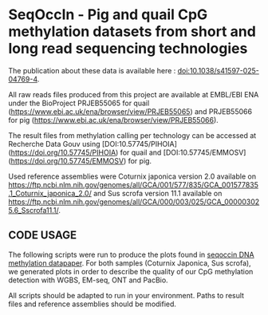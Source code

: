 # SeqOccIn - Pig and quail CpG methylation datasets from short and long read sequencing technologies

The publication about these data is available here : [doi:10.1038/s41597-025-04769-4](https://doi.org/10.1038/s41597-025-04769-4).

All raw reads files produced from this project are available at EMBL/EBI ENA under the BioProject PRJEB55065 for quail (https://www.ebi.ac.uk/ena/browser/view/PRJEB55065) and PRJEB55066 for pig (https://www.ebi.ac.uk/ena/browser/view/PRJEB55066).

The result files from methylation calling per technology can be accessed at Recherche Data Gouv using [DOI:10.57745/PIHOIA] (https://doi.org/10.57745/PIHOIA) for quail and [DOI:10.57745/EMMOSV] (https://doi.org/10.57745/EMMOSV) for pig.

Used reference assemblies were Coturnix japonica version 2.0 available on https://ftp.ncbi.nlm.nih.gov/genomes/all/GCA/001/577/835/GCA_001577835.1_Coturnix_japonica_2.0/ and Sus scrofa version 11.1 available on https://ftp.ncbi.nlm.nih.gov/genomes/all/GCA/000/003/025/GCA_000003025.6_Sscrofa11.1/.

## CODE USAGE

The following scripts were run to produce the plots found in [seqoccin DNA methylation datapaper](https://doi.org/10.1038/s41597-025-04769-4).
For both samples (Coturnix Japonica, Sus scrofa), we generated plots in order to describe the quality of our CpG methylation detection with WGBS, EM-seq, ONT and PacBio.

All scripts should be adapted to run in your environment. Paths to result files and reference assemblies should be modified.
